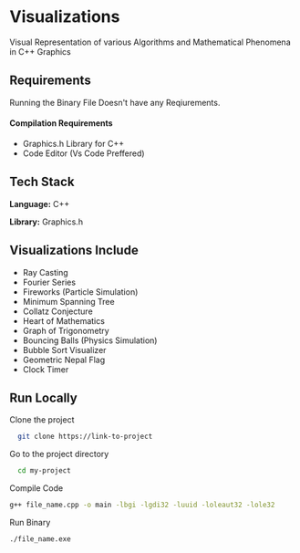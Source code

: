 # Visualizations

Visual Representation of various Algorithms and Mathematical Phenomena in C++ Graphics

## Requirements

Running the Binary File Doesn't have any Reqiurements.

#### Compilation Requirements

- Graphics.h Library for C++
- Code Editor (Vs Code Preffered)

## Tech Stack

**Language:** C++

**Library:** Graphics.h

## Visualizations Include

- Ray Casting
- Fourier Series
- Fireworks (Particle Simulation)
- Minimum Spanning Tree
- Collatz Conjecture
- Heart of Mathematics
- Graph of Trigonometry
- Bouncing Balls (Physics Simulation)
- Bubble Sort Visualizer
- Geometric Nepal Flag
- Clock Timer

## Run Locally

Clone the project

```bash
  git clone https://link-to-project
```

Go to the project directory

```bash
  cd my-project
```

Compile Code

```bash
g++ file_name.cpp -o main -lbgi -lgdi32 -luuid -loleaut32 -lole32
```

Run Binary

```bash
./file_name.exe
```
